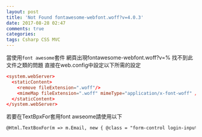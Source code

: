 ```yaml
---
layout: post
title: 'Not Found fontawesome-webfont.woff?v=4.0.3'
date: 2017-08-28 02:47
comments: true
categories:
tags: Csharp CSS MVC
---
```

當使用`font awesome`套件 網頁出現fontawesome-webfont.woff?v=% 找不到此文件之類的問題
直接在web.config中設定以下所需的設定
```conf
<system.webServer>
  <staticContent>
    <remove fileExtension=".woff"/>
    <mimeMap fileExtension=".woff" mimeType="application/x-font-woff" />
  </staticContent>
</system.webServer>
```
若要在TextBpxFor套用font awseome請使用以下
```HTML
@Html.TextBoxFor(m => m.Email, new { @class = "form-control login-input", placeholder = HttpUtility.Htm	lDecode("&#xf007; Username or Email"), style = "font-family:Arial, FontAwesome" })
```
